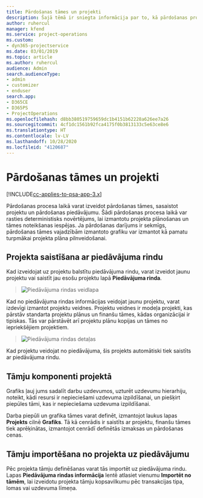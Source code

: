 ```yaml
---
title: Pārdošanas tāmes un projekti
description: Šajā tēmā ir sniegta informācija par to, kā pārdošanas procesā izdevīgi izmantot plānošanu un tāmes.
author: ruhercul
manager: kfend
ms.service: project-operations
ms.custom:
- dyn365-projectservice
ms.date: 03/01/2019
ms.topic: article
ms.author: ruhercul
audience: Admin
search.audienceType:
- admin
- customizer
- enduser
search.app:
- D365CE
- D365PS
- ProjectOperations
ms.openlocfilehash: d8bb380519759659dc1b4151b62228a626ee7a26
ms.sourcegitcommit: 4cf1dc1561b92fca4175f0b3813133c5e63ce8e6
ms.translationtype: HT
ms.contentlocale: lv-LV
ms.lasthandoff: 10/28/2020
ms.locfileid: "4120687"
---
```

# <a name="sales-estimates-and-projects"></a>Pārdošanas tāmes un projekti

[!INCLUDE[cc-applies-to-psa-app-3.x](../includes/cc-applies-to-psa-app-3x.md)]

Pārdošanas procesa laikā varat izveidot pārdošanas tāmes, sasaistot projektu un pārdošanas piedāvājumu. Šādi pārdošanas procesa laikā var rasties deterministisks novērtējums, lai izmantotu projekta plānošanas un tāmes noteikšanas iespējas. Ja pārdošanas darījums ir sekmīgs, pārdošanas tāmes vajadzībām izmantoto grafiku var izmantot kā pamatu turpmākai projekta plāna pilnveidošanai.

## <a name="linking-a-project-to-a-quote-line"></a>Projekta saistīšana ar piedāvājuma rindu

Kad izveidojat uz projektu balstītu piedāvājuma rindu, varat izveidot jaunu projektu vai saistīt jau esošu projektu lapā **Piedāvājuma rinda**. 

> ![Piedāvājuma rindas veidlapa](media/project-8.png)
 
Kad no piedāvājuma rindas informācijas veidojat jaunu projektu, varat izdevīgi izmantot projektu veidnes. Projektu veidnes ir modeļa projekti, kas pārstāv standarta projektu plānus un finanšu tāmes, kādas organizācijai ir tipiskas. Tās var pārstāvēt arī projektu plānu kopijas un tāmes no iepriekšējiem projektiem.

> ![Piedāvājuma rindas detaļas](media/project-9.png)
  
Kad projektu veidojat no piedāvājuma, šis projekts automātiski tiek saistīts ar piedāvājuma rindu.

## <a name="components-of-estimates-in-a-project"></a>Tāmju komponenti projektā

Grafiks ļauj jums sadalīt darbu uzdevumos, uzturēt uzdevumu hierarhiju, noteikt, kādi resursi ir nepieciešami uzdevuma izpildīšanai, un piešķirt piepūles tāmi, kas ir nepieciešama uzdevuma izpildīšanai.

Darba piepūli un grafika tāmes varat definēt, izmantojot laukus lapas **Projekts** cilnē **Grafiks**. Tā kā cenrādis ir saistīts ar projektu, finanšu tāmes tiek aprēķinātas, izmantojot cenrādī definētās izmaksas un pārdošanas cenas.

## <a name="importing-estimates-from-a-project-into-a-quote"></a>Tāmju importēšana no projekta uz piedāvājumu

Pēc projekta tāmju definēšanas varat tās importēt uz piedāvājuma rindu. Lapas **Piedāvājuma rindas informācija** lentē atlasiet vienumu **Importēt no tāmēm**, lai izveidotu projekta tāmju kopsavilkumu pēc transakcijas tipa, lomas vai uzdevuma līmeņa.
